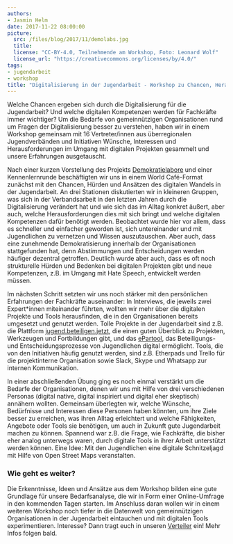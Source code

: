 ```yaml
---
authors: 
- Jasmin Helm
date: 2017-11-22 08:00:00
picture:
  src: /files/blog/2017/11/demolabs.jpg
  title: 
  license: "CC-BY-4.0, Teilnehmende am Workshop, Foto: Leonard Wolf"
  license_url: "https://creativecommons.org/licenses/by/4.0/"
tags:
- jugendarbeit
- workshop
title: "Digitalisierung in der Jugendarbeit - Workshop zu Chancen, Herausforderungen & Bedarfen"
---
```


Welche Chancen ergeben sich durch die Digitalisierung für die Jugendarbeit? Und welche digitalen Kompetenzen werden für Fachkräfte immer wichtiger? Um die Bedarfe von gemeinnützigen Organisationen rund um Fragen der Digitalisierung besser zu verstehen, haben wir in einem Workshop gemeinsam mit 16 Vertreter/innen aus überregionalen Jugendverbänden und Initiativen Wünsche, Interessen und Herausforderungen im Umgang mit digitalen Projekten gesammelt und unsere Erfahrungen ausgetauscht.

Nach einer kurzen Vorstellung des Projekts [Demokratielabore](https://demokratielabore.de) und einer Kennenlernrunde beschäftigten wir uns in einem World Café-Format zunächst mit den Chancen, Hürden und Ansätzen des digitalen Wandels in der Jugendarbeit. An drei Stationen diskutierten wir in kleineren Gruppen, was sich in der Verbandsarbeit in den letzten Jahren durch die Digitalisierung verändert hat und wie sich das im Alltag konkret äußert, aber auch, welche Herausforderungen dies mit sich bringt und welche digitalen Kompetenzen dafür benötigt werden. Beobachtet wurde hier vor allem, dass es schneller und einfacher geworden ist, sich untereinander und mit Jugendlichen zu vernetzen und Wissen auszutauschen. Aber auch, dass eine zunehmende Demokratisierung innerhalb der Organisationen stattgefunden hat, denn Abstimmungen und Entscheidungen werden häufiger dezentral getroffen. Deutlich wurde aber auch, dass es oft noch strukturelle Hürden und Bedenken bei digitalen Projekten gibt und neue Kompetenzen, z.B. im Umgang mit Hate Speech, entwickelt werden müssen. 

Im nächsten Schritt setzten wir uns noch stärker mit den persönlichen Erfahrungen der Fachkräfte auseinander: In Interviews, die jeweils zwei Expert*innen miteinander führten, wollten wir mehr über die digitalen Projekte und Tools herausfinden, die in den Organisationen bereits umgesetzt und genutzt werden. Tolle Projekte in der Jugendarbeit sind z.B. die Plattform [jugend.beteiligen.jetzt](http://www.jugend.beteiligen.jetzt), die einen guten Überblick zu Projekten, Werkzeugen und Fortbildungen gibt, und das [ePartool](https://tool.ichmache-politik.de/), das Beteiligungs- und Entscheidungsprozesse von Jugendlichen digital ermöglicht. Tools, die von den Initiativen häufig genutzt werden, sind z.B. Etherpads und Trello für die projektinterne Organisation sowie Slack, Skype und Whatsapp zur internen Kommunikation. 

In einer abschließenden Übung ging es noch einmal verstärkt um die Bedarfe der Organisationen, denen wir uns mit Hilfe von drei verschiedenen Personas (digital native, digital inspiriert und digital eher skeptisch) annähern wollten. Gemeinsam überlegten wir, welche Wünsche, Bedürfnisse und Interessen diese Personen haben könnten, um ihre Ziele besser zu erreichen, was ihren Alltag erleichtert und welche Fähigkeiten, Angebote oder Tools sie benötigen, um auch in Zukunft gute Jugendarbeit machen zu können. Spannend war z.B. die Frage, wie Fachkräfte, die bisher eher analog unterwegs waren, durch digitale Tools in ihrer Arbeit unterstützt werden können. Eine Idee: Mit den Jugendlichen eine digitale Schnitzeljagd mit Hilfe von Open Street Maps veranstalten. 

### Wie geht es weiter? 

Die Erkenntnisse, Ideen und Ansätze aus dem Workshop bilden eine gute Grundlage für unsere Bedarfsanalyse, die wir in Form einer Online-Umfrage in den kommenden Tagen starten. Im Anschluss daran wollen wir in einem weiteren Workshop noch tiefer in die Datenwelt von gemeinnützigen Organisationen in der Jugendarbeit eintauchen und mit digitalen Tools experimentieren. Interesse? Dann tragt euch in unseren [Verteiler](https://docs.google.com/forms/d/e/1FAIpQLSfWwB53CNCI1udFV1QkD1KpdbFv5xGLgyZd3wwuWvHcsAGymA/viewform?usp=sf_link) ein! Mehr Infos folgen bald. 
